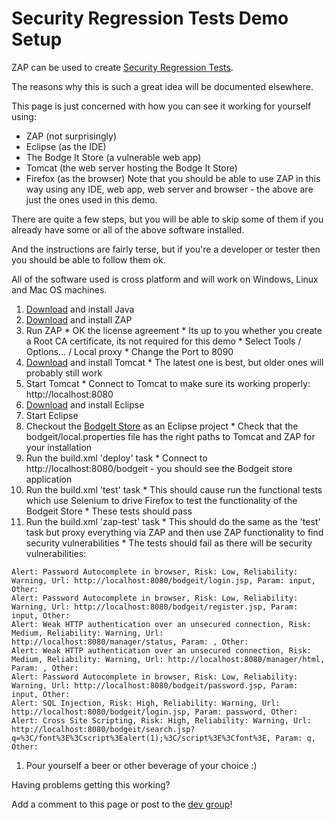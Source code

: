 # Security Regression Tests Demo Setup

ZAP can be used to create [Security Regression Tests](SecRegTests).

The reasons why this is such a great idea will be documented elsewhere.

This page is just concerned with how you can see it working for yourself using:
  * ZAP (not surprisingly)
  * Eclipse (as the IDE)
  * The Bodge It Store (a vulnerable web app)
  * Tomcat (the web server hosting the Bodge It Store)
  * Firefox (as the browser)
Note that you should be able to use ZAP in this way using any IDE, web app, web server and browser - the above are just the ones used in this demo.

There are quite a few steps, but you will be able to skip some of them if you already have some or all of the above software installed.

And the instructions are fairly terse, but if you're a developer or tester then you should be able to follow them ok.

All of the software used is cross platform and will work on Windows, Linux and Mac OS machines.

  1. [Download](http://www.java.com) and install Java
  1. [Download](Downloads) and install ZAP
  1. Run ZAP
    * OK the license agreement
    * Its up to you whether you create a Root CA certificate, its not required for this demo
    * Select Tools / Options... / Local proxy
    * Change the Port to 8090
  1. [Download](http://tomcat.apache.org/) and install Tomcat
    * The latest one is best, but older ones will probably still work
  1. Start Tomcat
    * Connect to Tomcat to make sure its working properly: http://localhost:8080
  1. [Download](http://www.eclipse.org/downloads/) and install Eclipse
  1. Start Eclipse
  1. Checkout the [BodgeIt Store](https://github.com/psiinon/bodgeit) as an Eclipse project
    * Check that the bodgeit/local.properties file has the right paths to Tomcat and ZAP for your installation
  1. Run the build.xml 'deploy' task
    * Connect to http://localhost:8080/bodgeit - you should see the Bodgeit store application
  1. Run the build.xml 'test' task
    * This should cause run the functional tests which use Selenium to drive Firefox to test the functionality of the Bodgeit Store
    * These tests should pass
  1. Run the build.xml 'zap-test' task
    * This should do the same as the 'test' task but proxy everything via ZAP and then use ZAP functionality to find security vulnerabilities
    * The tests should fail as there will be security vulnerabilities:
```
Alert: Password Autocomplete in browser, Risk: Low, Reliability: Warning, Url: http://localhost:8080/bodgeit/login.jsp, Param: input, Other: 
Alert: Password Autocomplete in browser, Risk: Low, Reliability: Warning, Url: http://localhost:8080/bodgeit/register.jsp, Param: input, Other: 
Alert: Weak HTTP authentication over an unsecured connection, Risk: Medium, Reliability: Warning, Url: http://localhost:8080/manager/status, Param: , Other: 
Alert: Weak HTTP authentication over an unsecured connection, Risk: Medium, Reliability: Warning, Url: http://localhost:8080/manager/html, Param: , Other: 
Alert: Password Autocomplete in browser, Risk: Low, Reliability: Warning, Url: http://localhost:8080/bodgeit/password.jsp, Param: input, Other: 
Alert: SQL Injection, Risk: High, Reliability: Warning, Url: http://localhost:8080/bodgeit/login.jsp, Param: password, Other: 
Alert: Cross Site Scripting, Risk: High, Reliability: Warning, Url: http://localhost:8080/bodgeit/search.jsp?q=%3C/font%3E%3Cscript%3Ealert(1);%3C/script%3E%3Cfont%3E, Param: q, Other: 
```
  1. Pour yourself a beer or other beverage of your choice :)

Having problems getting this working?

Add a comment to this page or post to the [dev group](https://groups.google.com/group/zaproxy-develop)!